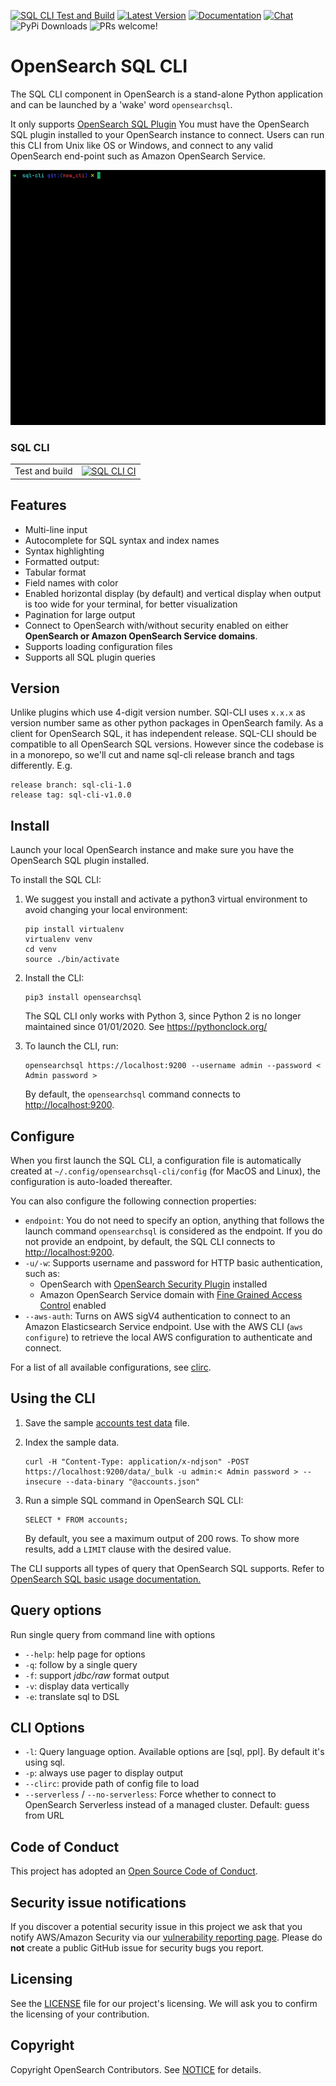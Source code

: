 
[![SQL CLI Test and Build](https://github.com/opensearch-project/sql-cli/workflows/SQL%20CLI%20Test%20and%20Build/badge.svg)](https://github.com/opensearch-project/sql-cli/actions)
[![Latest Version](https://img.shields.io/pypi/v/opensearchsql.svg)](https://pypi.python.org/pypi/opensearchsql/)
[![Documentation](https://img.shields.io/badge/documentation-blue.svg)](https://opensearch.org/docs/latest/search-plugins/sql/cli/)
[![Chat](https://img.shields.io/badge/chat-on%20forums-blue)](https://forum.opensearch.org/c/plugins/sql)
![PyPi Downloads](https://img.shields.io/pypi/dm/opensearchsql.svg)
![PRs welcome!](https://img.shields.io/badge/PRs-welcome!-success)

# OpenSearch SQL CLI

The SQL CLI component in OpenSearch is a stand-alone Python application and can be launched by a 'wake' word `opensearchsql`. 

It only supports [OpenSearch SQL Plugin](https://opensearch.org/docs/latest/search-plugins/sql/)
You must have the OpenSearch SQL plugin installed to your OpenSearch instance to connect. 
Users can run this CLI from Unix like OS or Windows, and connect to any valid OpenSearch end-point such as Amazon OpenSearch Service.

![](screenshots/usage.gif)


### SQL CLI

|       |                                                 |
| ----- | ----------------------------------------------- |
| Test and build | [![SQL CLI CI][sql-cli-build-badge]][sql-cli-build-link] |

[sql-cli-build-badge]: https://github.com/opensearch-project/sql-cli/actions/workflows/sql-cli-test-and-build-workflow.yml/badge.svg
[sql-cli-build-link]: https://github.com/opensearch-project/sql-cli/actions/workflows/sql-cli-test-and-build-workflow.yml

## Features

* Multi-line input
* Autocomplete for SQL syntax and index names
* Syntax highlighting
* Formatted output:
* Tabular format
* Field names with color
* Enabled horizontal display (by default) and vertical display when output is too wide for your terminal, for better visualization
* Pagination for large output
* Connect to OpenSearch with/without security enabled on either **OpenSearch or Amazon OpenSearch Service domains**.
* Supports loading configuration files
* Supports all SQL plugin queries

## Version
Unlike plugins which use 4-digit version number. SQl-CLI uses `x.x.x` as version number same as other python packages in OpenSearch family. As a client for OpenSearch SQL, it has independent release. 
SQL-CLI should be compatible to all OpenSearch SQL versions. However since the codebase is in a monorepo, 
so we'll cut and name sql-cli release branch and tags differently. E.g.
```
release branch: sql-cli-1.0
release tag: sql-cli-v1.0.0 
```

## Install

Launch your local OpenSearch instance and make sure you have the OpenSearch SQL plugin installed.

To install the SQL CLI:


1. We suggest you install and activate a python3 virtual environment to avoid changing your local environment:

    ```
    pip install virtualenv
    virtualenv venv
    cd venv
    source ./bin/activate
    ```


1. Install the CLI:

    ```
    pip3 install opensearchsql
    ```

    The SQL CLI only works with Python 3, since Python 2 is no longer maintained since 01/01/2020. See https://pythonclock.org/


1. To launch the CLI, run:

    ```
    opensearchsql https://localhost:9200 --username admin --password < Admin password >
    ```
    By default, the `opensearchsql` command connects to [http://localhost:9200](http://localhost:9200/).



## Configure

When you first launch the SQL CLI, a configuration file is automatically created at `~/.config/opensearchsql-cli/config` (for MacOS and Linux), the configuration is auto-loaded thereafter.

You can also configure the following connection properties:


* `endpoint`: You do not need to specify an option, anything that follows the launch command `opensearchsql` is considered as the endpoint. If you do not provide an endpoint, by default, the SQL CLI connects to [http://localhost:9200](http://localhost:9200/).
* `-u/-w`: Supports username and password for HTTP basic authentication, such as:
    * OpenSearch with [OpenSearch Security Plugin](https://opensearch.org/docs/latest/security/) installed
    * Amazon OpenSearch Service domain with [Fine Grained Access Control](https://docs.aws.amazon.com/opensearch-service/latest/developerguide/fgac.html) enabled
* `--aws-auth`: Turns on AWS sigV4 authentication to connect to an Amazon Elasticsearch Service endpoint. Use with the AWS CLI (`aws configure`) to retrieve the local AWS configuration to authenticate and connect.

For a list of all available configurations, see [clirc](src/opensearch_sql_cli/conf/clirc).



## Using the CLI

1. Save the sample [accounts test data](https://github.com/opensearch-project/sql/blob/main/integ-test/src/test/resources/accounts.json) file.
2. Index the sample data.

    ```
    curl -H "Content-Type: application/x-ndjson" -POST https://localhost:9200/data/_bulk -u admin:< Admin password > --insecure --data-binary "@accounts.json"
    ```


1. Run a simple SQL command in OpenSearch SQL CLI:

    ```
    SELECT * FROM accounts;
    ```

    By default, you see a maximum output of 200 rows. To show more results, add a `LIMIT` clause with the desired value.

The CLI supports all types of query that OpenSearch SQL supports. Refer to [OpenSearch SQL basic usage documentation.](https://github.com/opensearch-project/sql/blob/main/docs/user/dql/basics.rst)


## Query options

Run single query from command line with options


* `--help`: help page for options
* `-q`: follow by a single query
* `-f`: support *jdbc/raw* format output
* `-v`: display data vertically
* `-e`: translate sql to DSL

## CLI Options

* `-l`: Query language option. Available options are [sql, ppl]. By default it's using sql.
* `-p`: always use pager to display output
* `--clirc`: provide path of config file to load
* `--serverless` / `--no-serverless`:  Force whether to connect to OpenSearch Serverless instead of
  a managed cluster. Default: guess from URL

## Code of Conduct

This project has adopted an [Open Source Code of Conduct](CODE_OF_CONDUCT.md).


## Security issue notifications

If you discover a potential security issue in this project we ask that you notify AWS/Amazon Security via our [vulnerability reporting page](http://aws.amazon.com/security/vulnerability-reporting/). Please do **not** create a public GitHub issue for security bugs you report.

## Licensing

See the [LICENSE](LICENSE.TXT) file for our project's licensing. We will ask you to confirm the licensing of your contribution.

## Copyright

Copyright OpenSearch Contributors. See [NOTICE](NOTICE) for details.


